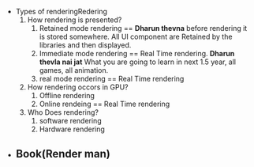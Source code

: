 - Types of renderingRedering
    1. How rendering is presented?
       1. Retained mode rendering == **Dharun thevna** before rendering it is stored somewhere. All UI component are Retained by the libraries and then displayed.
       2. Immediate mode rendering == Real Time rendering. **Dharun thevla nai jat** What you are going to learn in next 1.5 year, all games, all animation.
       3. real mode rendering == Real Time rendering
    2. How rendering occors in GPU?
       1. Offline rendering
       2. Online rendeing == Real Time rendering
    3. Who Does rendering? 
       1. software rendering
       2. Hardware rendering
- Book(Render man)
  - 